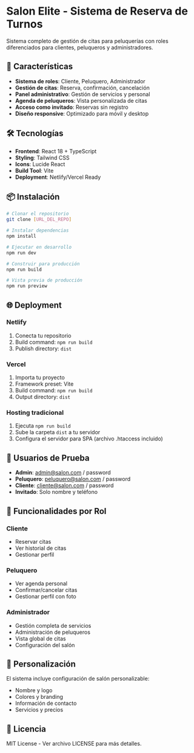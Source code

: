 # Salon Elite - Sistema de Reserva de Turnos

Sistema completo de gestión de citas para peluquerías con roles diferenciados para clientes, peluqueros y administradores.

## 🚀 Características

- **Sistema de roles**: Cliente, Peluquero, Administrador
- **Gestión de citas**: Reserva, confirmación, cancelación
- **Panel administrativo**: Gestión de servicios y personal
- **Agenda de peluqueros**: Vista personalizada de citas
- **Acceso como invitado**: Reservas sin registro
- **Diseño responsive**: Optimizado para móvil y desktop

## 🛠️ Tecnologías

- **Frontend**: React 18 + TypeScript
- **Styling**: Tailwind CSS
- **Icons**: Lucide React
- **Build Tool**: Vite
- **Deployment**: Netlify/Vercel Ready

## 📦 Instalación

```bash
# Clonar el repositorio
git clone [URL_DEL_REPO]

# Instalar dependencias
npm install

# Ejecutar en desarrollo
npm run dev

# Construir para producción
npm run build

# Vista previa de producción
npm run preview
```

## 🌐 Deployment

### Netlify
1. Conecta tu repositorio
2. Build command: `npm run build`
3. Publish directory: `dist`

### Vercel
1. Importa tu proyecto
2. Framework preset: Vite
3. Build command: `npm run build`
4. Output directory: `dist`

### Hosting tradicional
1. Ejecuta `npm run build`
2. Sube la carpeta `dist` a tu servidor
3. Configura el servidor para SPA (archivo .htaccess incluido)

## 👥 Usuarios de Prueba

- **Admin**: admin@salon.com / password
- **Peluquero**: peluquero@salon.com / password  
- **Cliente**: cliente@salon.com / password
- **Invitado**: Solo nombre y teléfono

## 📱 Funcionalidades por Rol

### Cliente
- Reservar citas
- Ver historial de citas
- Gestionar perfil

### Peluquero
- Ver agenda personal
- Confirmar/cancelar citas
- Gestionar perfil con foto

### Administrador
- Gestión completa de servicios
- Administración de peluqueros
- Vista global de citas
- Configuración del salón

## 🎨 Personalización

El sistema incluye configuración de salón personalizable:
- Nombre y logo
- Colores y branding
- Información de contacto
- Servicios y precios

## 📄 Licencia

MIT License - Ver archivo LICENSE para más detalles.